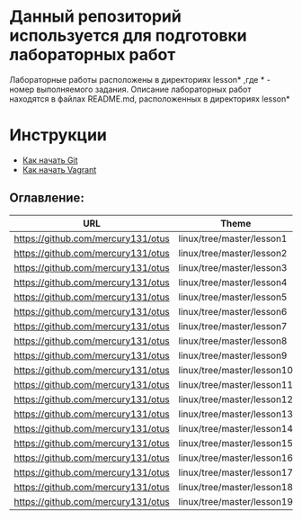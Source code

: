 # Данный репозиторий используется для подготовки лабораторных работ

Лабораторные работы расположены в директориях lesson* ,где * - номер выполняемого задания. 
Описание лабораторных работ находятся в файлах README.md, расположенных в директориях lesson*
# Инструкции

* [Как начать Git](git_quick_start.md)
* [Как начать Vagrant](vagrant_quick_start.md)

## Оглавление:

| URL   														|      Theme      																																																|
|---------------------------------------------------------------|---------------------------------------------------------------------------------------------------------------------------------------------------------------------------------------------------------------|
| https://github.com/mercury131/otus|linux/tree/master/lesson1  | Версии LInux. Ядро Linux. Функции, виды и версии ядер 																																						|
| https://github.com/mercury131/otus|linux/tree/master/lesson2  | Дисковая подсистема (Задачи дисковой системы. Программный и аппаратный RAID. RAID 0/1/5/6/10/60. Получение информации о дисковой системе системе с помощью dmidecode, dmesg, smartctl.) 						|
| https://github.com/mercury131/otus|linux/tree/master/lesson3  | LVM | облегчаем себе жизнь управления файловыми системами. архитектура файловой системы Linux: суперблок, блоки, inodes, журналы. разбираемся в многообразии файловых систем 									| 
| https://github.com/mercury131/otus|linux/tree/master/lesson4  | Как происходит загрузка системы. В чем разница между BIOS/UEFI. Знакомимся GRUB2 и учимся его настраивать. Управляем initrd с помощью dracut. Знакомимся с udev. Учимся восстанавливать сломанный загрузчик 	|
| https://github.com/mercury131/otus|linux/tree/master/lesson5  | Systemd (писать сценарии автозагрузки демонов,изучаем разницу между systemd и SysV,учимся обращаться с systemctl и journalctl) 																				|
| https://github.com/mercury131/otus|linux/tree/master/lesson6  | Bash/awk/sed/grep (пишем скрипты) 																																											|
| https://github.com/mercury131/otus|linux/tree/master/lesson7  | Управление пакетами (Сборка пакетов из исходников/RPM/Сборка собственного rpm/mock/docker. как дистрибьюция ПО) 																								|
| https://github.com/mercury131/otus|linux/tree/master/lesson8  | Управление процессами 																																														|
| https://github.com/mercury131/otus|linux/tree/master/lesson9  | Docker 																																																		|
| https://github.com/mercury131/otus|linux/tree/master/lesson10 | Автоматизация администрирования. Ansible. 																																									|
| https://github.com/mercury131/otus|linux/tree/master/lesson11 | Механизмы изоляции и аккаунтинга Linux (namespaces и cgroups) 																																				|
| https://github.com/mercury131/otus|linux/tree/master/lesson12 | Мониторинг производительности 																																												| 
| https://github.com/mercury131/otus|linux/tree/master/lesson13 | Мониторинг и алертинг  																																														|
| https://github.com/mercury131/otus|linux/tree/master/lesson14 | Пользователи и группы. Авторизация и аутентификация  																																							|
| https://github.com/mercury131/otus|linux/tree/master/lesson15 | SELinux | когда все запрещено. 																																												|
| https://github.com/mercury131/otus|linux/tree/master/lesson16 | Резервное копирование 																																														|
| https://github.com/mercury131/otus|linux/tree/master/lesson17 | Сбор и анализ логов.  																																														|
| https://github.com/mercury131/otus|linux/tree/master/lesson18 | Архитектура сетей.  																																															|
| https://github.com/mercury131/otus|linux/tree/master/lesson19 | LDAP. Централизованная авторизация и аутентификация.  																																						|
